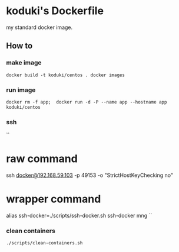 koduki's Dockerfile
=======================

my standard docker image.

How to
-----------------------

### make image

``
docker build -t koduki/centos .
docker images
``

### run image

``
docker rm -f app; 
docker run -d -P --name app --hostname app koduki/centos 
``

### ssh

``
# raw command
ssh docker@192.168.59.103 -p 49153 -o "StrictHostKeyChecking no"

# wrapper command
alias ssh-docker=./scripts/ssh-docker.sh
ssh-docker mng
``

### clean containers
``
./scripts/clean-containers.sh
``
